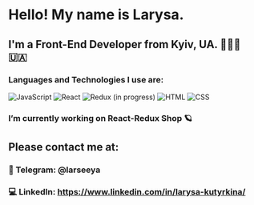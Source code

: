 # Hello! My name is Larysa. 
## I'm a Front-End Developer from Kyiv, UA. 👩🏾‍💻 🇺🇦 

### Languages and Technologies I use are: 
![JavaScript](https://img.shields.io/badge/-JavaScript-090909?style=for-the-badge&logo=javascript) 
![React](https://img.shields.io/badge/-React-090909?style=for-the-badge&logo=react)
![Redux](https://img.shields.io/badge/-Redux-090909?style=for-the-badge&logo=redux) (in progress) 
![HTML](https://img.shields.io/badge/-HTML-090909?style=for-the-badge&logo=html5)
![CSS](https://img.shields.io/badge/-CSS-090909?style=for-the-badge&logo=css3)

### I’m currently working on React-Redux Shop 🪐

## Please contact me at: 
### 📲 Telegram: @larseeya
###  💻 LinkedIn: https://www.linkedin.com/in/larysa-kutyrkina/
